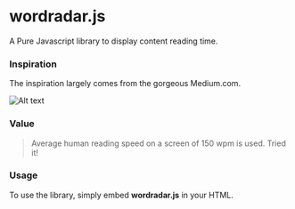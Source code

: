 wordradar.js
============

A Pure Javascript library to display content reading time. 

### Inspiration

The inspiration largely comes from the gorgeous Medium.com.

![Alt text](http://i.imgur.com/GuynzPt.png)

### Value

> Average human reading speed on a screen of 150 wpm is used. Tried it!

### Usage

To use the library, simply embed **wordradar.js** in your HTML.

